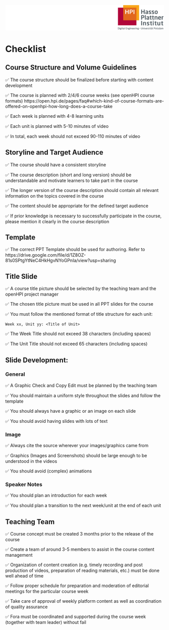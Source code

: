 ![HPI Logo](../../img/HPI_Logo.png)

# Checklist  

## Course Structure and Volume Guidelines  

<p>&#x2705;
The course structure should be finalized before starting with content development  

<p>&#x2705;
The course is planned with 2/4/6 course weeks (see openHPI course formats) https://open.hpi.de/pages/faq#which-kind-of-course-formats-are-offered-on-openhpi-how-long-does-a-course-take

<p>&#x2705;
Each week is planned with 4-8 learning units

<p>&#x2705;
Each unit is planned with 5-10 minutes of video

<p>&#x2705;
In total, each week should not exceed 90-110 minutes of video


## Storyline and Target Audience  

<p>&#x2705;
The course should have a consistent storyline

<p>&#x2705;
The course description (short and long version) should be understandable and motivate learners to take part in the course

<p>&#x2705;
The longer version of the course description should contain all relevant information on the topics covered in the course

<p>&#x2705;
The content should be appropriate for the defined target audience

<p>&#x2705;
If prior knowledge is necessary to successfully participate in the course, please mention it clearly in the course description

## Template

<p>&#x2705;
The correct PPT Template should be used for authoring. Refer to https://drive.google.com/file/d/1Z8OZ-81s0SPtgYtNeC4HkHgvNYoGPnIa/view?usp=sharing

## Title Slide

<p>&#x2705;
A course title picture should be selected by the teaching team and the openHPI project manager

<p>&#x2705;
The chosen title picture must be used in all PPT slides for the course

<p>&#x2705;
You must follow the mentioned format of title structure for each unit:  

    Week xx, Unit yy: <Title of Unit>

<p>&#x2705;
The Week Title should not exceed 38 characters (including spaces)

<p>&#x2705;
The Unit Title should not exceed 65 characters (including spaces)

## Slide Development:  

### General

<p>&#x2705;
A Graphic Check and Copy Edit must be planned by the teaching team

<p>&#x2705;
You should maintain a uniform style throughout the slides and follow the template

<p>&#x2705;
You should always have a graphic or an image on each slide

<p>&#x2705;
You should avoid having slides with lots of text


### Image

<p>&#x2705;
Always cite the source wherever your images/graphics came from

<p>&#x2705;
Graphics (Images and Screenshots) should be large enough to be understood in the videos

<p>&#x2705;
You should avoid (complex) animations  


### Speaker Notes

<p>&#x2705;
You should plan an introduction for each week

<p>&#x2705;
You should plan a transition to the next week/unit at the end of each unit


## Teaching Team

<p>&#x2705;
Course concept must be created 3 months prior to the release of the course

<p>&#x2705;
Create a team of around 3-5 members to assist in the course content management

<p>&#x2705;
Organization of content creation (e.g. timely recording and post production of videos, preparation of reading materials, etc.) must be done well ahead of time

<p>&#x2705;
Follow proper schedule for preparation and moderation of editorial meetings for the particular course week

<p>&#x2705;
Take care of approval of weekly platform content as well as coordination of quality assurance

<p>&#x2705;
Fora must be coordinated and supported during the course week (together with team leader) without fail
  
